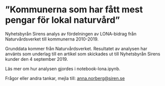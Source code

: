 # ”Kommunerna som har fått mest pengar för lokal naturvård”

Nyhetsbyrån Sirens analys av fördelningen av LONA-bidrag från Naturvårdsverket till kommunerna 2010-2019.

Grunddata kommer från Naturvårdsverket. Resultatet av analysen har använts som underlag till en artikel som skickades ut till Nyhetsbyrån Sirens kunder den 4 september 2019.

Läs mer om hur analysen gjordes i notebook-lona.ipynb.

Frågor eller andra tankar, mejla till: [anna.norberg@siren.se](mailto:anna.norberg@siren.se)
